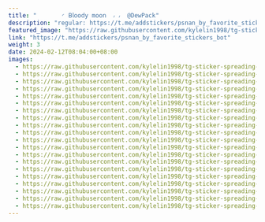 ```yaml
---
title: "‌       ◜ 𝖡𝗅𝗈𝗈𝖽𝗒 m𝗈𝗈𝗇  ៸ ៸  @DewPack"
description: "regular: https://t.me/addstickers/psnan_by_favorite_stickers_bot"
featured_image: "https://raw.githubusercontent.com/kylelin1998/tg-sticker-spreading-worldwide-images/main/img/c2dac274-d5de-4ac3-8ef2-177bb527811f.jpg"
link: "https://t.me/addstickers/psnan_by_favorite_stickers_bot"
weight: 3
date: 2024-02-12T08:04:00+08:00
images:
  - https://raw.githubusercontent.com/kylelin1998/tg-sticker-spreading-worldwide-images/main/img/c2dac274-d5de-4ac3-8ef2-177bb527811f.jpg
  - https://raw.githubusercontent.com/kylelin1998/tg-sticker-spreading-worldwide-images/main/img/89ce7b9e-c867-4558-8f20-fda8016b511c.jpg
  - https://raw.githubusercontent.com/kylelin1998/tg-sticker-spreading-worldwide-images/main/img/8880770a-74ce-47cf-8e94-0e75bfa98053.jpg
  - https://raw.githubusercontent.com/kylelin1998/tg-sticker-spreading-worldwide-images/main/img/5739990d-0676-4476-a876-0b0404b36a38.jpg
  - https://raw.githubusercontent.com/kylelin1998/tg-sticker-spreading-worldwide-images/main/img/b20d24ce-55c9-4234-94c2-3591f446fde6.jpg
  - https://raw.githubusercontent.com/kylelin1998/tg-sticker-spreading-worldwide-images/main/img/7007e636-a36f-4701-b96d-9507baad5f09.jpg
  - https://raw.githubusercontent.com/kylelin1998/tg-sticker-spreading-worldwide-images/main/img/c4602803-fc5b-480d-9255-82d8149afbf5.jpg
  - https://raw.githubusercontent.com/kylelin1998/tg-sticker-spreading-worldwide-images/main/img/efefd126-03f7-4bd1-b5d4-315cae2ec744.jpg
  - https://raw.githubusercontent.com/kylelin1998/tg-sticker-spreading-worldwide-images/main/img/37af32fb-3266-49b0-a3c2-f574bd69fb01.jpg
  - https://raw.githubusercontent.com/kylelin1998/tg-sticker-spreading-worldwide-images/main/img/5c4b7df8-b721-423d-87f3-afd9c360d33b.jpg
  - https://raw.githubusercontent.com/kylelin1998/tg-sticker-spreading-worldwide-images/main/img/185262eb-a31b-4259-85dc-4fb834b0be12.jpg
  - https://raw.githubusercontent.com/kylelin1998/tg-sticker-spreading-worldwide-images/main/img/12a113f3-2a98-46b4-beeb-1331cae9a452.jpg
  - https://raw.githubusercontent.com/kylelin1998/tg-sticker-spreading-worldwide-images/main/img/cc210049-e321-4251-949a-f58628cb9cc6.jpg
  - https://raw.githubusercontent.com/kylelin1998/tg-sticker-spreading-worldwide-images/main/img/ea738cfe-8fad-4f39-9865-b89677a1849d.jpg
  - https://raw.githubusercontent.com/kylelin1998/tg-sticker-spreading-worldwide-images/main/img/10bd4c6b-ecae-4fe5-a59b-9680a2d205f6.jpg
  - https://raw.githubusercontent.com/kylelin1998/tg-sticker-spreading-worldwide-images/main/img/a669762a-9f9a-484f-b4c5-312a12a09853.jpg
  - https://raw.githubusercontent.com/kylelin1998/tg-sticker-spreading-worldwide-images/main/img/a5281966-abfb-41f4-989a-fe823746aaee.jpg
  - https://raw.githubusercontent.com/kylelin1998/tg-sticker-spreading-worldwide-images/main/img/a4e64b93-9f00-4733-aa40-94171b19f93f.jpg
  - https://raw.githubusercontent.com/kylelin1998/tg-sticker-spreading-worldwide-images/main/img/82d2cf0a-3612-4f84-be1f-4d53f63b18db.jpg
  - https://raw.githubusercontent.com/kylelin1998/tg-sticker-spreading-worldwide-images/main/img/7306e31a-a532-46e4-98cb-ed999ccd4f0f.jpg
---
```

